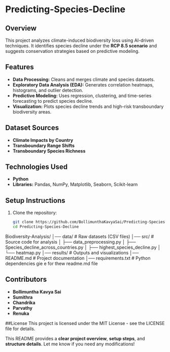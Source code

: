# Predicting-Species-Decline

## Overview  
This project analyzes climate-induced biodiversity loss using AI-driven techniques. It identifies species decline under the **RCP 8.5 scenario** and suggests conservation strategies based on predictive modeling.  

## Features  
- **Data Processing:** Cleans and merges climate and species datasets.  
- **Exploratory Data Analysis (EDA):** Generates correlation heatmaps, histograms, and outlier detection.  
- **Predictive Modeling:** Uses regression, clustering, and time-series forecasting to predict species decline.  
- **Visualization:** Plots species decline trends and high-risk transboundary biodiversity areas.  

## Dataset Sources  
- **Climate Impacts by Country**  
- **Transboundary Range Shifts**  
- **Transboundary Species Richness**  

## Technologies Used  
- **Python**  
- **Libraries:** Pandas, NumPy, Matplotlib, Seaborn, Scikit-learn  

## Setup Instructions  
1. Clone the repository:  
   ```bash
   git clone https://github.com/BollimunthaKavyaSai/Predicting-Species-Decline.git
   cd Predicting-Species-Decline
Biodiversity-Analysis/
│── data/ # Raw datasets (CSV files)
│── src/ # Source code for analysis
│ ├── data_preprocessing.py
│ ├── Species_decline_across_countries.py
│ ├── highest_species_decline.py
│ └── heatmap.py
│── results/ # Outputs and visualizations
│── README.md # Project documentation
│── requirements.txt # Python dependencies
gie e for thew readme.md file

## Contributors  
- **Bollimuntha Kavya Sai**  
- **Sumithra**  
- **Chandrika**
- **Parvathy**
- **Renuka** 



##License
This project is licensed under the MIT License - see the LICENSE file for details.

This README provides a **clear project overview**, **setup steps**, and **structure details**. Let me know if you need any modifications!
